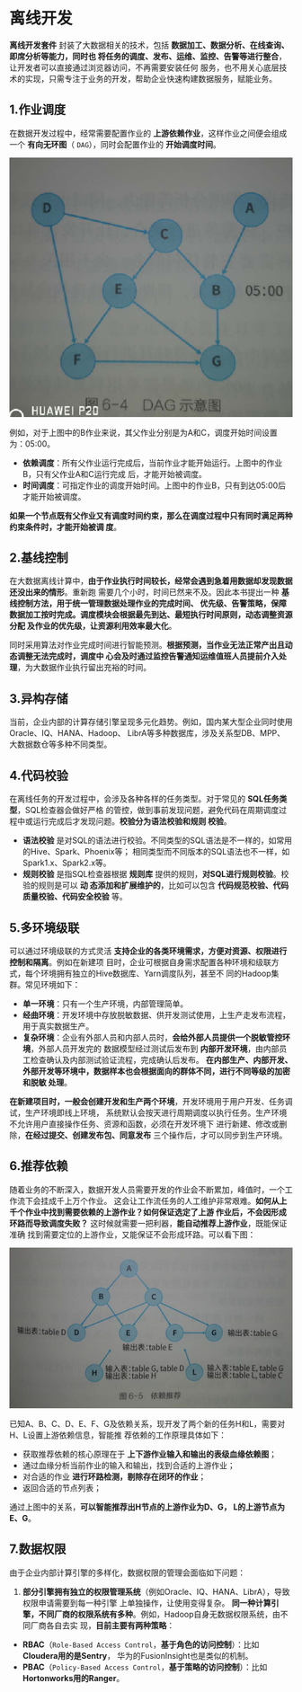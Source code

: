 离线开发
===================================================================================
**离线开发套件** 封装了大数据相关的技术，包括 **数据加工、数据分析、在线查询、即席分析等能力，同时也
将任务的调度、发布、运维、监控、告警等进行整合**，让开发者可以直接通过浏览器访问，不再需要安装任何
服务，也不用关心底层技术的实现，只需专注于业务的开发，帮助企业快速构建数据服务，赋能业务。

## 1.作业调度
在数据开发过程中，经常需要配置作业的 **上游依赖作业**，这样作业之间便会组成一个 **有向无环图**（
`DAG`），同时会配置作业的 **开始调度时间**。

![DAG示意图](img/1.png)

例如，对于上图中的B作业来说，其父作业分别是为A和C，调度开始时间设置为：05:00。
+ **依赖调度**：所有父作业运行完成后，当前作业才能开始运行。上图中的作业B，只有父作业A和C运行完成
后，才能开始被调度。
+ **时间调度**：可指定作业的调度开始时间。上图中的作业B，只有到达05:00后才能开始被调度。

**如果一个节点既有父作业又有调度时间约束，那么在调度过程中只有同时满足两种约束条件时，才能开始被调
度**。

## 2.基线控制
在大数据离线计算中，**由于作业执行时间较长，经常会遇到急着用数据却发现数据还没出来的情形**。重新跑
需要几个小时，时间已然来不及。因此本书提出一种 **基线控制方法，用于统一管理数据处理作业的完成时间、
优先级、告警策略，保障数据加工按时完成。调度模块会根据最先到达、最短执行时间原则，动态调整资源分配
及作业的优先级，让资源利用效率最大化**。

同时采用算法对作业完成时间进行智能预测。**根据预测，当作业无法正常产出且动态调整无法完成时，调度中
心会及时通过监控告警通知运维值班人员提前介入处理**，为大数据作业执行留出充裕的时间。

## 3.异构存储
当前，企业内部的计算存储引擎呈现多元化趋势。例如，国内某大型企业同时使用Oracle、IQ、HANA、Hadoop、
LibrA等多种数据库，涉及关系型DB、MPP、大数据数仓等多种不同类型。

## 4.代码校验
在离线任务的开发过程中，会涉及各种各样的任务类型。对于常见的 **SQL任务类型**，SQL检查器会做好严格
的管控，做到事前发现问题，避免代码在周期调度过程中或运行完成后才发现问题。**校验分为语法校验和规则
校验**。
+ **语法校验** 是对SQL的语法进行校验。不同类型的SQL语法是不一样的，如常用的Hive、Spark、Phoenix等；
相同类型而不同版本的SQL语法也不一样，如Spark1.x、Spark2.x等。
+ **规则校验** 是指SQL检查器根据 **规则库** 提供的规则，**对SQL进行规则校验**。校验的规则是可以 **动
态添加和扩展维护的**，比如可以包含 **代码规范校验、代码质量校验、代码安全校验** 等。

## 5.多环境级联
可以通过环境级联的方式灵活 **支持企业的各类环境需求，方便对资源、权限进行控制和隔离**。例如在新建项
目时，企业可根据自身需求配置各种环境和级联方式，每个环境拥有独立的Hive数据库、Yarn调度队列，甚至不
同的Hadoop集群。常见环境如下：
+ **单一环境**：只有一个生产环境，内部管理简单。
+ **经曲环境**：开发环境中存放脱敏数据、供开发测试使用，上生产走发布流程，用于真实数据生产。
+ **复杂环境**：企业有外部人员和内部人员时，**会给外部人员提供一个脱敏管控环境**，外部人员开发完的
数据模型经过测试后发布到 **内部开发环境**，由内部员工检查确认及内部测试验证流程，完成确认后发布。
**在内部生产、内部开发、外部开发等环境中，数据样本也会根据面向的群体不同，进行不同等级的加密和脱敏
处理**。

**在新建项目时，一般会创建开发和生产两个环境**，开发环境用于用户开发、任务调试，生产环境即线上环境，
系统默认会按天进行周期调度以执行任务。生产环境不允许用户直接操作任务、资源和函数，必须在开发环境下
进行新建、修改或删除，**在经过提交、创建发布包、同意发布** 三个操作后，才可以同步到生产环境。

## 6.推荐依赖
随着业务的不断深入，数据开发人员需要开发的作业会不断累加，峰值时，一个工作流下会挂成千上万个作业。
这会让工作流任务的人工维护非常艰难。**如何从上千个作业中找到需要依赖的上游作业？如何保证选定了上游
作业后，不会因形成环路而导致调度失败？** 这时候就需要一把利器，**能自动推荐上游作业**，既能保证准确
找到需要定位的上游作业，又能保证不会形成环路。可以看下图：

![依赖推荐](img/2.png)

已知A、B、C、D、E、F、G及依赖关系，现开发了两个新的任务H和L，需要对H、L设置上游依赖信息，智能推
荐依赖的工作原理具体如下：
+ 获取推荐依赖的核心原理在于 **上下游作业输入和输出的表级血缘依赖图**；
+ 通过血缘分析当前作业的输入和输出，找到合适的上游作业；
+ 对合适的作业 **进行环路检测，剔除存在闭环的作业**；
+ 返回合适的节点列表；

通过上图中的关系，**可以智能推荐出H节点的上游作业为D、G， L的上游节点为E、G**。

## 7.数据权限
由于企业内部计算引擎的多样化，数据权限的管理会面临如下问题：
1. **部分引擎拥有独立的权限管理系统**（例如Oracle、IQ、HANA、LibrA），导致权限申请需要到每一种引擎
上单独操作，让使用变得复杂。
**同一种计算引擎，不同厂商的权限系统有多种**。例如，Hadoop自身无数据权限系统，由不同厂商各自去实
现，**目前主要有两种策略**：
+ **RBAC**（`Role-Based Access Control`，**基于角色的访问控制**）：比如 **Cloudera用的是Sentry**，
华为的FusionInsight也是类似的机制。
+ **PBAC**（`Policy-Based Access Control`，**基于策略的访问控制**）：比如 **Hortonworks用的Ranger**。


 

